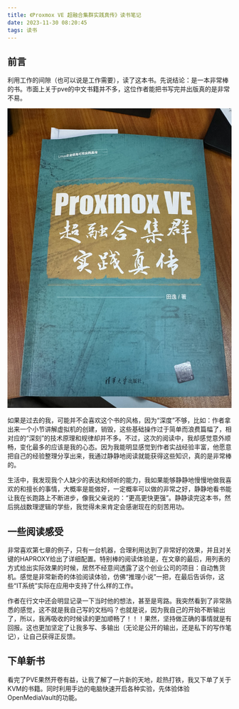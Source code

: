 ```yaml
---
title: 《Proxmox VE 超融合集群实践真传》读书笔记
date: 2023-11-30 08:20:45
tags: 读书
---
```


## 前言

利用工作的间隙（也可以说是工作需要），读了这本书。先说结论：是一本非常棒的书。市面上关于pve的中文书籍并不多，这位作者能把书写完并出版真的是非常不易。

![书的封面非常干净，有技术风格](book-3-proxmox-VE/pve-book-frontpage.jpeg)

如果是过去的我，可能并不会喜欢这个书的风格，因为“深度”不够，比如：作者拿出来一个小节讲解虚拟机的创建，销毁，这些基础操作过于简单而浪费篇幅了，相对应的“深刻”的技术原理和规律却并不多。不过，这次的阅读中，我却感觉意外顺畅，变化最多的应该是我的心态。因为我能明显感觉到作者实战经验丰富，他愿意把自己的经验整理分享出来，我通过静静地阅读就能获得这些知识，真的是非常棒的。

生活中，我发现我个人缺少的表达和倾听的能力，我如果能够静静地慢慢地做我喜欢的和擅长的事情，大概率是能做好，一定概率可以做的非常之好，静静地看书能让我在长跑路上不断进步，像我父亲说的：“更高更快更强”。静静读完这本书，然后挑战数理逻辑的学些，我觉得未来肯定会感谢现在的刻苦用功。

## 一些阅读感受

非常喜欢第七章的例子，只有一台机器，合理利用达到了非常好的效果，并且对关键的HAPROXY给出了详细配置。特别棒的阅读体验是，在文章的最后，用列表的方式给出实际效果的时候，居然不经意间透露了这个创业公司的项目：自动售货机。感觉是非常新奇的体验阅读体验，仿佛“推理小说”一把，在最后告诉你，这些“IT系统”实际在应用中支持了什么样的工作。

作者在行文中还会明显记录一下当时他的想法，甚至是弯路。我突然看到了非常熟悉的感觉，这不就是我自己写的文档吗？也就是说，因为我自己的开始不断输出了，所以，我再吸收的时候读的更加顺畅了！！！果然，坚持做正确的事情就是有回报。这也更加坚定了让我多写、多输出（无论是公开的输出，还是私下的写作笔记），让自己获得正反馈。

## 下单新书

看完了PVE果然开卷有益，让我了解了一片新的天地，趁热打铁，我又下单了关于KVM的书籍。同时利用手边的电脑快速开启各种实验，先体验体验OpenMediaVault的功能。
